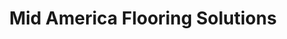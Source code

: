 ---
title: "Mid America Flooring Solutions"
url: /saint-peters/mid-america-flooring-solutions/
shop: flooring
---